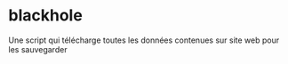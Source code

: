 # blackhole
Une script qui télécharge toutes les données contenues  sur site web pour les sauvegarder
